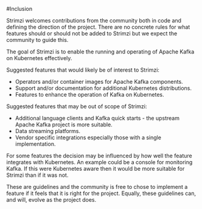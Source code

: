 #Inclusion 

Strimzi welcomes contributions from the community both in code and defining the direction of the project.
There are no concrete rules for what features should or should not be added to Strimzi but we expect the community to guide this.

The goal of Strimzi is to enable the running and operating of Apache Kafka on Kubernetes effectively. 

Suggested features that would likely be of interest to Strimzi:

* Operators and/or container images for Apache Kafka components.
* Support and/or documentation for additional Kubernetes distributions.
* Features to enhance the operation of Kafka on Kubernetes.

Suggested features that may be out of scope of Strimzi:

* Additional language clients and Kafka quick starts - the upstream Apache Kafka project is more suitable.
* Data streaming platforms.
* Vendor specific integrations especially those with a single implementation.

For some features the decision may be influenced by how well the feature integrates with Kubernetes.
An example could be a console for monitoring Kafka.
If this were Kubernetes aware then it would be more suitable for Strimzi than if it was not.  

These are guidelines and the community is free to chose to implement a feature if it feels that it is right for the project.
Equally, these guidelines can, and will, evolve as the project does.

